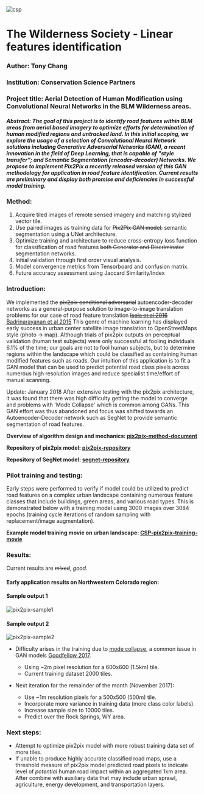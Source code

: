 ![csp](https://lh5.googleusercontent.com/5vNxesq_-1lSHwsOt512XSEmWpu736n9QG0QK30vcxTg9tjn_IW-ipm_sR2rtlwu0EZBPYTyvaooyV6kUh9i=w950-h979) 
# The Wilderness Society - Linear features identification  

### Author: Tony Chang 
### Institution: Conservation Science Partners
### Project title: Aerial Detection of Human Modification using Convolutional Neural Networks in the BLM Wilderness areas. 
##### Abstract: The goal of this project is to identify road features within BLM areas from aerial based imagery to optimize efforts for determination of human modified regions and untracked land. In this initial scoping, we explore the usage of a selection of Convolutional Neural Network solutions including Generative Adversarial Networks (GAN), a recent innovation in the field of Deep Learning, that is capable of "style transfer"; and Semantic Segmentation (encoder-decoder) Networks. We propose to implement Pix2Pix a recently released version of this GAN methodology for application in road feature identification. Current results are preliminary and display both promise and deficiencies in successful model training. 

### Method:
1. Acquire tiled images of remote sensed imagery and matching stylized vector tile.
2. Use paired images as training data for ~~Pix2Pix GAN model.~~ semantic segmentation using a UNet architecture.
3. Optimize training and architecture to reduce cross-entropy loss function for classification of road features ~~both Generator and Discriminator~~ segmentation networks.
4. Initial validation through first order visual analysis.
5. Model convergence metrics from Tensorboard and confusion matrix.  
6. Future accuracy assessment using Jaccard Similarity/Index 

### Introduction:
We implemented the ~~pix2pix conditional adversarial~~ autoencoder-decoder networks as a general-purpose solution to image-to-image translation problems for our case of road feature translation ~~[Isola et al 2016](https://arxiv.org/pdf/1611.07004v1.pdf)~~ [Badrinarayanan et al 2015](https://arxiv.org/pdf/1511.00561.pdf)
This genre of machine learning has displayed early success in urban center satellite image translation to OpenStreetMaps style (photo -> map). Although trials of pix2pix outputs on perceptual validation (human test subjects) were only successful at fooling individuals 6.1% of the time; our goals are not to fool human subjects, but to determine regions within the landscape which could be classified as containing human modified features such as roads. Our intuition of this application is to fit a GAN model that can be used to predict potential road class pixels across numerous high resolution images and reduce specialist time/effort of manual scanning. 

Update: January 2018
After extensive testing with the pix2pix architecture, it was found that there was high difficulty getting the model to converge and problems with 'Mode Collapse' which is common among GANs. This GAN effort was thus abandoned and focus was shifted towards an Autoencoder-Decoder network such as SegNet to provide semantic segmentation of road features. 

**Overview of algorithm design and mechanics:
[pix2pix-method-document](https://affinelayer.com/pix2pix/)**

**Repository of pix2pix model:
[pix2pix-repository](https://github.com/affinelayer/pix2pix-tensorflow)**

**Repository of SegNet model:
[segnet-repository](https://github.com/0bserver07/Keras-SegNet-Basic)**

### Pilot training and testing: 
Early steps were performed to verify if model could be utilized to predict road features on a complex urban landscape containing numerous feature classes that include buildings, green areas, and various road types. This is demonstrated below with a training model using 3000 images over 3084 epochs (training cycle iterations of random sampling with replacement/image augmentation).
 
**Example model training movie on urban landscape: [CSP-pix2pix-training-movie](https://youtu.be/g5tTgevppWw)**

### Results:
Current results are ~~*_mixed_*~~, *good*.

#### Early application results on Northwestern Colorado region:
#### Sample output 1
![pix2pix-sample1](https://lh6.googleusercontent.com/_yOZQl-rQHVGQGgzofkeBRJAlAfzY4Jdfp9epBF70Z7g1GT3nsPX5lYoXZudQ1HLG_9HmdRqwBcfrx-8TPhi=w950-h979-rw)
#### Sample output 2
![pix2pix-sample2](https://lh3.googleusercontent.com/pPIm18UfKnv4eX11h5_ZFUaV4rltEBPJMgiptbdkzzolXqz9OQEs87dl732zmTcKWN45n1sOEFrzcLbbLDwY=w950-h979-rw)


- Difficulty arises in the training due to [mode collapse](http://aiden.nibali.org/blog/2017-01-18-mode-collapse-gans/), a common issue in GAN models [Goodfellow 2017](https://arxiv.org/pdf/1701.00160v3.pdf). 
    - Using ~2m pixel resolution for a 600x600 (1.5km) tile.  
    - Current training dataset 2000 tiles.

- Next iteration for the remainder of the month (November 2017):
    - Use ~1m resolution pixels for a 500x500 (500m) tile.
    - Incorporate more variance in training data (more class color labels).
    - Increase sample size to 10000 tiles. 
    - Predict over the Rock Springs, WY area.

### Next steps:

- Attempt to optimize pix2pix model with more robust training data set of more tiles. 
- If unable to produce highly accurate classified road maps, use a threshold measure of pix2pix model predicted road pixels to indicate level of *_potential_* human road impact within an aggregated 1km area. After combine with auxiliary data that may include urban sprawl, agriculture, energy development, and transportation layers.  
